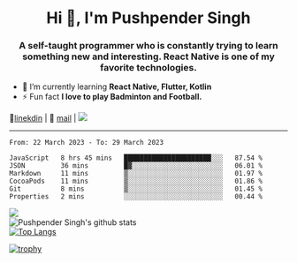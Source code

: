 <h1 align="center">Hi 👋, I'm Pushpender Singh</h1>
<h3 align="center">A self-taught programmer who is constantly trying to learn something new and interesting. React Native is one of my favorite technologies.</h3>

- 🌱 I’m currently learning **React Native, Flutter, Kotlin**
- ⚡ Fun fact **I love to play Badminton and Football.**

👔[linekdin](https://www.linkedin.com/in/pushpender-singh-240061202/) | 📧 [mail](mailto:pushpendersingh694@gmail.com) | ![](https://komarev.com/ghpvc/?username=pushpender-singh-ap&color=blue)


---

<!--START_SECTION:waka-->

```text
From: 22 March 2023 - To: 29 March 2023

JavaScript   8 hrs 45 mins   ██████████████████████░░░   87.54 %
JSON         36 mins         █▓░░░░░░░░░░░░░░░░░░░░░░░   06.01 %
Markdown     11 mins         ▒░░░░░░░░░░░░░░░░░░░░░░░░   01.97 %
CocoaPods    11 mins         ▒░░░░░░░░░░░░░░░░░░░░░░░░   01.86 %
Git          8 mins          ▒░░░░░░░░░░░░░░░░░░░░░░░░   01.45 %
Properties   2 mins          ░░░░░░░░░░░░░░░░░░░░░░░░░   00.44 %
```

<!--END_SECTION:waka-->

<img align="left" src="https://github-readme-streak-stats.herokuapp.com/?user=pushpender-singh-ap&theme=dark" /></br>
![Pushpender Singh's github stats](https://github-readme-stats.vercel.app/api?username=pushpender-singh-ap&show_icons=true&theme=radical&count_private=true)</br>
[![Top Langs](https://github-readme-stats.vercel.app/api/top-langs/?username=pushpender-singh-ap&theme=radical)](https://github.com/pushpender-singh-ap/github-readme-stats)

[![trophy](https://github-profile-trophy.vercel.app/?username=pushpender-singh-ap&theme=radical)](https://github.com/pushpender-singh-ap/pushpender-singh-ap)
